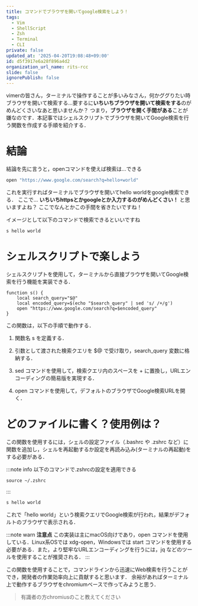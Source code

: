 ```yaml
---
title: コマンドでブラウザを開いてgoogle検索をしよう！
tags:
  - Vim
  - ShellScript
  - Zsh
  - Terminal
  - CLI
private: false
updated_at: '2025-04-20T19:08:48+09:00'
id: d5f3917e6a28f896a4d2
organization_url_name: rits-rcc
slide: false
ignorePublish: false
---
```

vimerの皆さん，ターミナルで操作することが多いみなさん，何かググりたい時ブラウザを開いて検索する...要するに**いちいちブラウザを開いて検索をする**のがめんどくさいなあと思いませんか？
つまり，**ブラウザを開く手間がある**ことが嫌なのです．本記事ではシェルスクリプトでブラウザを開いてGoogle検索を行う関数を作成する手順を紹介する．

# 結論
結論を先に言うと，openコマンドを使えば検索は...できる
```sh
open "https://www.google.com/search?q=hello+world"
```
これを実行すればターミナルでブラウザを開いてhello worldをgoogle検索できる．
ここで...
**いちいちhttpsとかgoogleとか入力するのがめんどくさい！**
と思いますよね？
ここでなんとかこの手間を省きたいですね！

イメージとして以下のコマンドで検索できるといいですね
```sh
s hello world
```


# シェルスクリプトで楽しよう
シェルスクリプトを使用して，ターミナルから直接ブラウザを開いてGoogle検索を行う機能を実装できる．

```~/.zshrc
function s() {
    local search_query="$@"
    local encoded_query=$(echo "$search_query" | sed 's/ /+/g')
    open "https://www.google.com/search?q=$encoded_query"
}
```

この関数は，以下の手順で動作する．

1. 関数名 s を定義する．

2. 引数として渡された検索クエリを $@ で受け取り，search_query 変数に格納する．

3. sed コマンドを使用して，検索クエリ内のスペースを + に置換し，URLエンコーディングの簡易版を実現する．

4. open コマンドを使用して，デフォルトのブラウザでGoogle検索URLを開く．


# どのファイルに書く？使用例は？
この関数を使用するには，シェルの設定ファイル（.bashrc や .zshrc など）に関数を追加し，シェルを再起動するか設定を再読み込み(ターミナルの再起動)をする必要がある．

:::note info
以下のコマンドで.zshrcの設定を適用できる
```
source ~/.zshrc
```
:::


```sh
s hello world
``` 

これで「hello world」という検索クエリでGoogle検索が行われ，結果がデフォルトのブラウザで表示される．

:::note warn
**注意点**
この実装は主にmacOS向けであり，open コマンドを使用している．Linux系OSでは xdg-open，Windowsでは start コマンドを使用する必要がある．また，より堅牢なURLエンコーディングを行うには，jq などのツールを使用することが推奨される．
:::

この関数を使用することで，コマンドラインから迅速にWeb検索を行うことができ，開発者の作業効率向上に貢献すると思います．
余裕があればターミナル上で動作するブラウザをchromiumベースで作ってみようと思う．

> 有識者の方chromiusのこと教えてください
